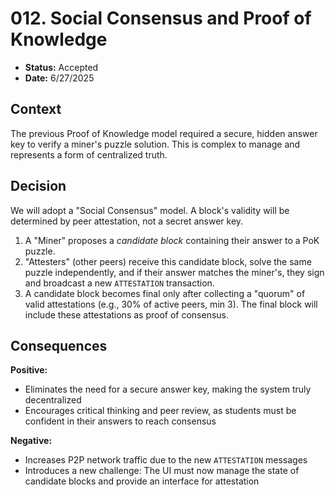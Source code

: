 # 012. Social Consensus and Proof of Knowledge

- **Status:** Accepted
- **Date:** 6/27/2025

## Context

The previous Proof of Knowledge model required a secure, hidden answer key to verify a miner's puzzle solution. This is complex to manage and represents a form of centralized truth.

## Decision

We will adopt a "Social Consensus" model. A block's validity will be determined by peer attestation, not a secret answer key.

1. A "Miner" proposes a *candidate block* containing their answer to a PoK puzzle.
2. "Attesters" (other peers) receive this candidate block, solve the same puzzle independently, and if their answer matches the miner's, they sign and broadcast a new `ATTESTATION` transaction.
3. A candidate block becomes final only after collecting a "quorum" of valid attestations (e.g., 30% of active peers, min 3). The final block will include these attestations as proof of consensus.

## Consequences

**Positive:**
- Eliminates the need for a secure answer key, making the system truly decentralized
- Encourages critical thinking and peer review, as students must be confident in their answers to reach consensus

**Negative:**
- Increases P2P network traffic due to the new `ATTESTATION` messages
- Introduces a new challenge: The UI must now manage the state of candidate blocks and provide an interface for attestation 